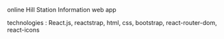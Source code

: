 online Hill Station Information web app 

technologies : React.js, reactstrap, html, css, bootstrap, react-router-dom, react-icons 
